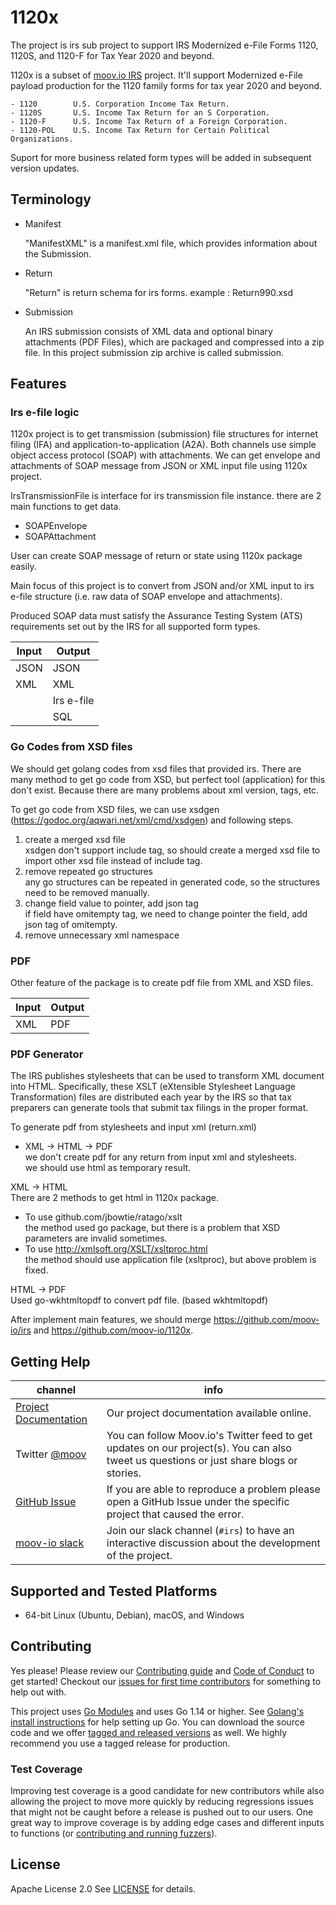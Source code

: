 # 1120x

The project is irs sub project to support IRS Modernized e-File Forms 1120, 1120S, and 1120-F for Tax Year 2020 and beyond.

1120x is a subset of [moov.io IRS](https://github.com/moov-io/irs) project. It'll support Modernized e-File payload production for the 1120 family forms for tax year 2020 and beyond.

    - 1120        U.S. Corporation Income Tax Return.
    - 1120S       U.S. Income Tax Return for an S Corporation.
    - 1120-F      U.S. Income Tax Return of a Foreign Corporation.
    - 1120-POL    U.S. Income Tax Return for Certain Political Organizations.

Suport for more business related form types will be added in subsequent version updates.


## Terminology

- Manifest

    "ManifestXML" is a manifest.xml file, which provides information about the Submission.

- Return

    "Return" is return schema for irs forms.
    example : Return990.xsd

- Submission

    An IRS submission consists of XML data and optional binary attachments (PDF Files), which are packaged and compressed into a zip file.
    In this project submission zip archive is called submission.

## Features

### Irs e-file logic

1120x project is to get transmission (submission) file structures for internet filing (IFA) and application-to-application (A2A).
Both channels use simple object access protocol (SOAP) with attachments.
We can get envelope and attachments of SOAP message from JSON or XML input file using 1120x project.

IrsTransmissionFile is interface for irs transmission file instance.
there are 2 main functions to get data.
- SOAPEnvelope
- SOAPAttachment

User can create SOAP message of return or state using 1120x package easily.


Main focus of this project is to convert from JSON and/or XML input to irs e-file structure (i.e. raw data of SOAP envelope and attachments).

Produced SOAP data must satisfy the Assurance Testing System (ATS) requirements set out by the IRS for all supported form types.


| Input      | Output     |
|------------|------------|
| JSON       | JSON       |
| XML        | XML        |
|            | Irs e-file |
|            | SQL        |


### Go Codes from XSD files
We should get golang codes from xsd files that provided irs.
There are many method to get go code from XSD, but perfect tool (application) for this don't exist. Because there are many problems about xml version, tags, etc.

To get go code from XSD files, we can use xsdgen (https://godoc.org/aqwari.net/xml/cmd/xsdgen) and following steps.  <br/> 
1. create a merged xsd file <br/>
xsdgen don't support include tag, so should create a merged xsd file to import other xsd file instead of include tag.  <br/>
2. remove repeated go structures <br/>
any go structures can be repeated in generated code, so the structures need to be removed manually.
3. change field value to pointer, add json tag <br/>
if field have omitempty tag, we need to change pointer the field, add json tag of omitempty. 
4. remove unnecessary xml namespace <br/>

### PDF

Other feature of the package is to create pdf file from XML and XSD files.

| Input      | Output     |
|------------|------------|
| XML        | PDF        |


### PDF Generator

The IRS publishes stylesheets that can be used to transform XML document into HTML. 
Specifically, these XSLT (eXtensible Stylesheet Language Transformation) files are distributed each year by the IRS so that tax preparers can generate tools that submit tax filings in the proper format.

To generate pdf from stylesheets and input xml (return.xml)

- XML -> HTML -> PDF<br/>
  we don't create pdf for any return from input xml and stylesheets.<br/>
  we should use html as temporary result.
   
XML -> HTML <br/>
There are 2 methods to get html in 1120x package.  <br/>

- To use github.com/jbowtie/ratago/xslt <br/>
the method used go package, but there is a problem that XSD parameters are invalid sometimes. <br/> 
- To use http://xmlsoft.org/XSLT/xsltproc.html  <br/>
the method should use application file (xsltproc), but above problem is fixed.

HTML -> PDF <br/>
Used go-wkhtmltopdf to convert pdf file. (based wkhtmltopdf)

After implement main features, we should merge https://github.com/moov-io/irs and https://github.com/moov-io/1120x.

## Getting Help

 channel | info
 ------- | -------
 [Project Documentation](https://docs.moov.io/) | Our project documentation available online.
 Twitter [@moov](https://twitter.com/moov)	| You can follow Moov.io's Twitter feed to get updates on our project(s). You can also tweet us questions or just share blogs or stories.
 [GitHub Issue](https://github.com/moov-io) | If you are able to reproduce a problem please open a GitHub Issue under the specific project that caused the error.
 [moov-io slack](https://slack.moov.io/) | Join our slack channel (`#irs`) to have an interactive discussion about the development of the project.

## Supported and Tested Platforms

- 64-bit Linux (Ubuntu, Debian), macOS, and Windows

## Contributing

Yes please! Please review our [Contributing guide](CONTRIBUTING.md) and [Code of Conduct](https://github.com/moov-io/ach/blob/master/CODE_OF_CONDUCT.md) to get started! Checkout our [issues for first time contributors](https://github.com/moov-io/1120x/issues) for something to help out with.

This project uses [Go Modules](https://github.com/golang/go/wiki/Modules) and uses Go 1.14 or higher. See [Golang's install instructions](https://golang.org/doc/install) for help setting up Go. You can download the source code and we offer [tagged and released versions](https://github.com/moov-io/1120x/releases/latest) as well. We highly recommend you use a tagged release for production.

### Test Coverage

Improving test coverage is a good candidate for new contributors while also allowing the project to move more quickly by reducing regressions issues that might not be caught before a release is pushed out to our users. One great way to improve coverage is by adding edge cases and different inputs to functions (or [contributing and running fuzzers](https://github.com/dvyukov/go-fuzz)).

## License

Apache License 2.0 See [LICENSE](LICENSE) for details.
